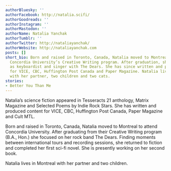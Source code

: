 ```yaml
---
authorBluesky: ''
authorFacebook: http://natalia.scifi/
authorGoodreads: ''
authorInstagram: ''
authorMastodon: ''
authorName: Natalia Yanchak
authorTumblr: ''
authorTwitter: http://nataliayanchak/
authorWebsite: http://nataliayanchak.com
posts: []
short_bio: Born and raised in Toronto, Canada, Natalia moved to Montreal to attend
  Concordia University’s Creative Writing program. After graduation, she toured internationally
  as keyboardist and singer with The Dears. She has since written and produced content
  for VICE, CBC, Huffington Post Canada and Paper Magazine. Natalia lives in Montreal
  with her partner, two children and two cats.
stories:
- Better You Than Me
---
```


Natalia’s science fiction appeared in Tesseracts 21 anthology, Matrix Magazine and Selected Poems by Indie Rock Stars. She has written and produced content for VICE, CBC, Huffington Post Canada, Paper Magazine and Cult MTL.

Born and raised in Toronto, Canada, Natalia moved to Montreal to attend Concordia University. After graduating from their Creative Writing program (B.A., Hon.) she focused on her rock band The Dears. Finding moments between international tours and recording sessions, she returned to fiction and completed her first sci-fi novel. She is presently working on her second book.

Natalia lives in Montreal with her partner and two children.